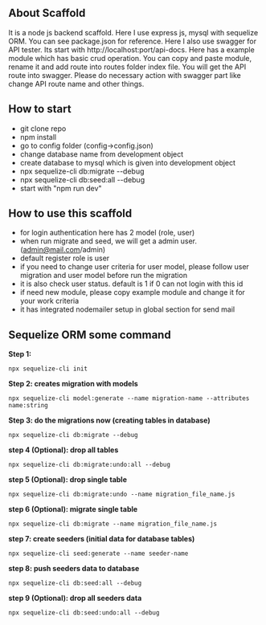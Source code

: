 ## About Scaffold
It is a node js backend scaffold. Here I use express js, mysql with sequelize ORM. You can see package.json for reference. Here I also use swagger for API tester. Its start with http://localhost:port/api-docs. Here has a example module which has basic crud operation. You can copy and paste module, rename it and add route into routes folder index file. You will get the API route into swagger. Please do necessary action with swagger part like change API route name and other things.

## How to start

- git clone repo
- npm install
- go to config folder (config->config.json)
- change database name from development object
- create database to mysql which is given into development object
- npx sequelize-cli db:migrate --debug
- npx sequelize-cli db:seed:all --debug
- start with "npm run dev"


## How to use this scaffold
- for login authentication here has 2 model (role, user)
- when run migrate and seed, we will get a admin user. (admin@mail.com/admin)
- default register role is user
- if you need to change user criteria for user model, please follow user migration and user model before run the migration
- it is also check user status. default is 1 if 0 can not login with this id
- if need new module, please copy example module and change it for your work criteria
- it has integrated nodemailer setup in global section for send mail

## Sequelize ORM some command

**Step 1:**
```
npx sequelize-cli init
```

**Step 2: creates migration with models**
```
npx sequelize-cli model:generate --name migration-name --attributes name:string
```

**Step 3: do the migrations now (creating tables in database)**
```
npx sequelize-cli db:migrate --debug
```

**step 4 (Optional): drop all tables**
```
npx sequelize-cli db:migrate:undo:all --debug
```

**step 5 (Optional): drop single table**
```
npx sequelize-cli db:migrate:undo --name migration_file_name.js
```

**step 6 (Optional): migrate single table**
```
npx sequelize-cli db:migrate --name migration_file_name.js
```

**step 7: create seeders (initial data for database tables)**
```
npx sequelize-cli seed:generate --name seeder-name
```

**step 8: push seeders data to database**
```
npx sequelize-cli db:seed:all --debug
```

**step 9 (Optional): drop all seeders data**
```
npx sequelize-cli db:seed:undo:all --debug
```
